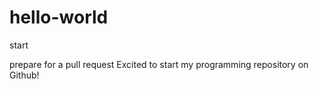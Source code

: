 # hello-world
start


prepare for a pull request
Excited to start my programming repository on Github!

